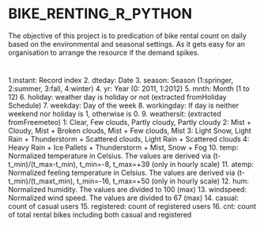 # BIKE_RENTING_R_PYTHON
The objective of this project is to predication of bike rental count on daily based on the environmental and seasonal settings. As it gets easy for an organisation to arrange the resource if the demand spikes.

# 
1.instant: Record index
2. dteday: Date
3. season: Season (1:springer, 2:summer, 3:fall, 4:winter)
4. yr: Year (0: 2011, 1:2012)
5. mnth: Month (1 to 12)
6. holiday: weather day is holiday or not (extracted fromHoliday Schedule)
7. weekday: Day of the week
8. workingday: If day is neither weekend nor holiday is 1, otherwise is 0.
9. weathersit: (extracted fromFreemeteo)
    1: Clear, Few clouds, Partly cloudy, Partly cloudy
    2: Mist + Cloudy, Mist + Broken clouds, Mist + Few clouds, Mist
    3: Light Snow, Light Rain + Thunderstorm + Scattered clouds, Light Rain + Scattered clouds
    4: Heavy Rain + Ice Pallets + Thunderstorm + Mist, Snow + Fog
10. temp: Normalized temperature in Celsius. The values are derived via (t-t_min)/(t_max-t_min), t_min=-8, t_max=+39 (only in hourly scale)
11. atemp: Normalized feeling temperature in Celsius. The values are derived via (t-t_min)/(t_maxt_min), t_min=-16, t_max=+50 (only in hourly scale)
12. hum: Normalized humidity. The values are divided to 100 (max)
13. windspeed: Normalized wind speed. The values are divided to 67 (max)
14. casual: count of casual users
15. registered: count of registered users
16. cnt: count of total rental bikes including both casual and registered
